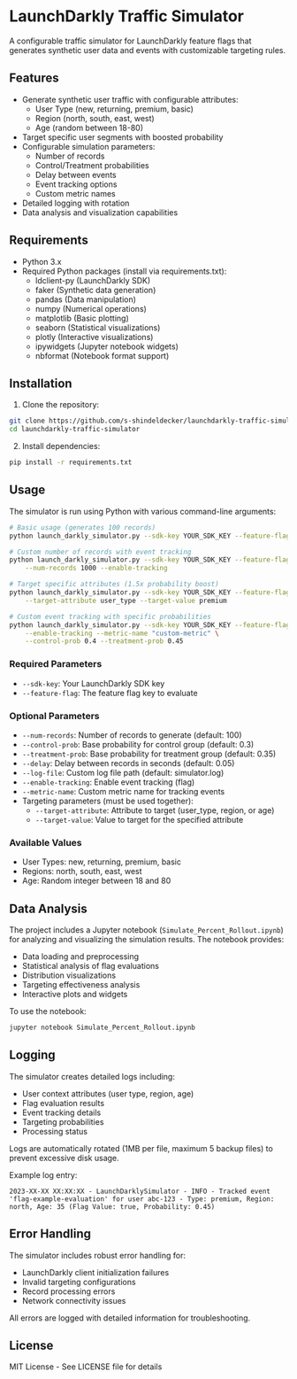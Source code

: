 # LaunchDarkly Traffic Simulator

A configurable traffic simulator for LaunchDarkly feature flags that generates synthetic user data and events with customizable targeting rules.

## Features

- Generate synthetic user traffic with configurable attributes:
  - User Type (new, returning, premium, basic)
  - Region (north, south, east, west)
  - Age (random between 18-80)
- Target specific user segments with boosted probability
- Configurable simulation parameters:
  - Number of records
  - Control/Treatment probabilities
  - Delay between events
  - Event tracking options
  - Custom metric names
- Detailed logging with rotation
- Data analysis and visualization capabilities

## Requirements

- Python 3.x
- Required Python packages (install via requirements.txt):
  - ldclient-py (LaunchDarkly SDK)
  - faker (Synthetic data generation)
  - pandas (Data manipulation)
  - numpy (Numerical operations)
  - matplotlib (Basic plotting)
  - seaborn (Statistical visualizations)
  - plotly (Interactive visualizations)
  - ipywidgets (Jupyter notebook widgets)
  - nbformat (Notebook format support)

## Installation

1. Clone the repository:
```bash
git clone https://github.com/s-shindeldecker/launchdarkly-traffic-simulator.git
cd launchdarkly-traffic-simulator
```

2. Install dependencies:
```bash
pip install -r requirements.txt
```

## Usage

The simulator is run using Python with various command-line arguments:

```bash
# Basic usage (generates 100 records)
python launch_darkly_simulator.py --sdk-key YOUR_SDK_KEY --feature-flag YOUR_FLAG_KEY

# Custom number of records with event tracking
python launch_darkly_simulator.py --sdk-key YOUR_SDK_KEY --feature-flag YOUR_FLAG_KEY \
    --num-records 1000 --enable-tracking

# Target specific attributes (1.5x probability boost)
python launch_darkly_simulator.py --sdk-key YOUR_SDK_KEY --feature-flag YOUR_FLAG_KEY \
    --target-attribute user_type --target-value premium

# Custom event tracking with specific probabilities
python launch_darkly_simulator.py --sdk-key YOUR_SDK_KEY --feature-flag YOUR_FLAG_KEY \
    --enable-tracking --metric-name "custom-metric" \
    --control-prob 0.4 --treatment-prob 0.45
```

### Required Parameters

- `--sdk-key`: Your LaunchDarkly SDK key
- `--feature-flag`: The feature flag key to evaluate

### Optional Parameters

- `--num-records`: Number of records to generate (default: 100)
- `--control-prob`: Base probability for control group (default: 0.3)
- `--treatment-prob`: Base probability for treatment group (default: 0.35)
- `--delay`: Delay between records in seconds (default: 0.05)
- `--log-file`: Custom log file path (default: simulator.log)
- `--enable-tracking`: Enable event tracking (flag)
- `--metric-name`: Custom metric name for tracking events
- Targeting parameters (must be used together):
  - `--target-attribute`: Attribute to target (user_type, region, or age)
  - `--target-value`: Value to target for the specified attribute

### Available Values

- User Types: new, returning, premium, basic
- Regions: north, south, east, west
- Age: Random integer between 18 and 80

## Data Analysis

The project includes a Jupyter notebook (`Simulate_Percent_Rollout.ipynb`) for analyzing and visualizing the simulation results. The notebook provides:
- Data loading and preprocessing
- Statistical analysis of flag evaluations
- Distribution visualizations
- Targeting effectiveness analysis
- Interactive plots and widgets

To use the notebook:
```bash
jupyter notebook Simulate_Percent_Rollout.ipynb
```

## Logging

The simulator creates detailed logs including:
- User context attributes (user type, region, age)
- Flag evaluation results
- Event tracking details
- Targeting probabilities
- Processing status

Logs are automatically rotated (1MB per file, maximum 5 backup files) to prevent excessive disk usage.

Example log entry:
```
2023-XX-XX XX:XX:XX - LaunchDarklySimulator - INFO - Tracked event 'flag-example-evaluation' for user abc-123 - Type: premium, Region: north, Age: 35 (Flag Value: true, Probability: 0.45)
```

## Error Handling

The simulator includes robust error handling for:
- LaunchDarkly client initialization failures
- Invalid targeting configurations
- Record processing errors
- Network connectivity issues

All errors are logged with detailed information for troubleshooting.

## License

MIT License - See LICENSE file for details
